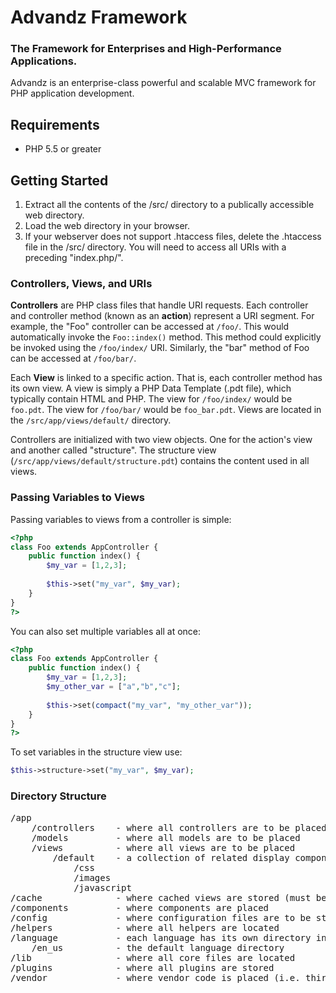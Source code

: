 # Advandz Framework #
### The Framework for Enterprises and High-Performance Applications. ###

Advandz is an enterprise-class powerful and scalable MVC framework for PHP application development.

## Requirements ##

* PHP 5.5 or greater

## Getting Started ##

1. Extract all the contents of the /src/ directory to a publically accessible web directory.
2. Load the web directory in your browser.
3. If your webserver does not support .htaccess files, delete the .htaccess file in the /src/ directory. You will need to access all URIs with a preceding "index.php/".

### Controllers, Views, and URIs ###

**Controllers** are PHP class files that handle URI requests. Each controller and controller method (known as an **action**) represent a URI segment. For example, the "Foo" controller can be accessed at ```/foo/```. This would automatically invoke the ```Foo::index()``` method. This method could explicitly be invoked using the ```/foo/index/``` URI. Similarly, the "bar" method of Foo can be accessed at ```/foo/bar/```. 

Each **View** is linked to a specific action. That is, each controller method has its own view. A view is simply a PHP Data Template (.pdt file), which typically contain HTML and PHP. The view for ```/foo/index/``` would be ```foo.pdt```. The view for ```/foo/bar/``` would be ```foo_bar.pdt```. Views are located in the ```/src/app/views/default/``` directory.

Controllers are initialized with two view objects. One for the action's view and another called "structure". The structure view (```/src/app/views/default/structure.pdt```) contains the content used in all views.

### Passing Variables to Views ###

Passing variables to views from a controller is simple:

```php
<?php
class Foo extends AppController {
	public function index() {
		$my_var = [1,2,3];
	
		$this->set("my_var", $my_var);
	}
}
?>
```

You can also set multiple variables all at once:

```php
<?php
class Foo extends AppController {
	public function index() {
		$my_var = [1,2,3];
		$my_other_var = ["a","b","c"];
	
		$this->set(compact("my_var", "my_other_var"));
	}
}
?>
```

To set variables in the structure view use:

```php
$this->structure->set("my_var", $my_var);
```

### Directory Structure ###
<pre>
/app
	/controllers 	- where all controllers are to be placed
	/models 		- where all models are to be placed
	/views			- where all views are to be placed
		/default	- a collection of related display components
			/css
			/images
			/javascript
/cache				- where cached views are stored (must be writable to use)
/components			- where components are placed
/config				- where configuration files are to be stored
/helpers			- where all helpers are located
/language			- each language has its own directory in here
	/en_us			- the default language directory
/lib				- where all core files are located
/plugins			- where all plugins are stored
/vendor				- where vendor code is placed (i.e. third party libraries)
</pre>
